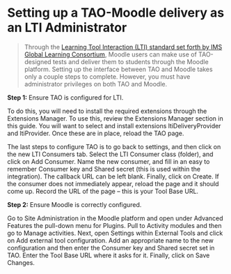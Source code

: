 # Setting up a TAO-Moodle delivery as an LTI Administrator

>Through the [Learning Tool Interaction (LTI) standard set forth by IMS Global Learning Consortium](http://developers.imsglobal.org/), Moodle users can make use of TAO-designed tests and deliver them to students through the Moodle platform. Setting up the interface between TAO and Moodle takes only a couple steps to complete. However, you must have administrator privileges on both TAO and Moodle.

**Step 1:** Ensure TAO is configured for LTI.

To do this, you will need to install the required extensions through the Extensions Manager. To use this, review the Extensions Manager section in this guide. You will want to select and install extensions ltiDeliveryProvider and ltiProvider. Once these are in place, reload the TAO page.

The last steps to configure TAO is to go back to settings, and then click on the new LTI Consumers tab. Select the LTI Consumer class (folder), and click on Add Consumer. Name the new consumer, and fill in an easy to remember Consumer key and Shared secret (this is used within the integration). The callback URL can be left blank. Finally, click on Create. If the consumer does not immediately appear, reload the page and it should come up. Record the URL of the page – this is your Tool Base URL.

**Step 2:** Ensure Moodle is correctly configured.

Go to Site Administration in the Moodle platform and open under Advanced Features the pull-down menu for Plugins. Pull to Activity modules and then go to Manage activities. Next, open Settings within External Tools and click on Add external tool configuration. Add an appropriate name to the new configuration and then enter the Consumer key and Shared secret set in TAO. Enter the Tool Base URL where it asks for it. Finally, click on Save Changes.